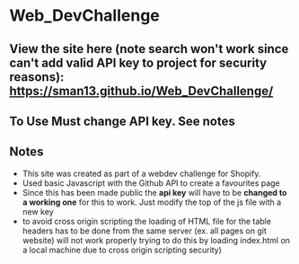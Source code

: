 # Web_DevChallenge

## View the site here (note search won't work since can't add valid API key to project for security reasons): https://sman13.github.io/Web_DevChallenge/

## To Use Must change API key. See notes

## Notes

- This site was created as part of a webdev challenge for Shopify.
- Used basic Javascript with the Github API to create a favourites page
- Since this has been made public the **api key** will have to be **changed to a working one** for this to work. Just modify the top of the js file with a new key
- to avoid cross origin scripting the loading of HTML file for the table headers has to be done from the same server (ex. all pages on git website) will not work properly trying to do this by loading index.html on a local machine due to cross origin scripting security)
